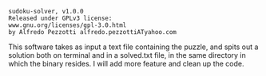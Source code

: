     sudoku-solver, v1.0.0
    Released under GPLv3 license:
    www.gnu.org/licenses/gpl-3.0.html
    by Alfredo Pezzotti alfredo.pezzottiATyahoo.com


This software takes as input a text file containing
the puzzle, and spits out a solution both on terminal
and in a solved.txt file, in the same directory in
which the binary resides.
I will add more feature and clean up the code.

